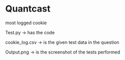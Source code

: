 # Quantcast
 most logged cookie

Test.py -> has the code

cookie_log.csv -> is the given test data in the question

Output.png -> is the screenshot of the tests performed
